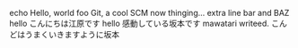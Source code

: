 echo Hello, world
foo
Git, a cool SCM
now thinging...
extra line
bar and BAZ
hello こんにちは江原です
hello 感動している坂本です
mawatari writeed.
こんどはうまくいきますように坂本
